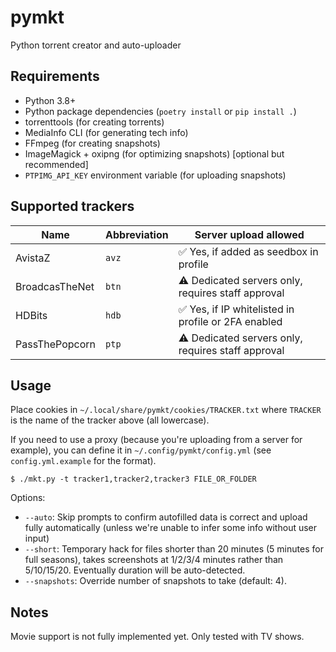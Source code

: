 # pymkt

Python torrent creator and auto-uploader

## Requirements
* Python 3.8+
* Python package dependencies (`poetry install` or `pip install .`)
* torrenttools (for creating torrents)
* MediaInfo CLI (for generating tech info)
* FFmpeg (for creating snapshots)
* ImageMagick + oxipng (for optimizing snapshots) [optional but recommended]
* `PTPIMG_API_KEY` environment variable (for uploading snapshots)

## Supported trackers
Name           | Abbreviation | Server upload allowed
-------------- | ------------ | -------------------------------------------------------------------
AvistaZ        | `avz`        | :white_check_mark: Yes, if added as seedbox in profile
BroadcasTheNet | `btn`        | :warning: Dedicated servers only, requires staff approval
HDBits         | `hdb`        | :white_check_mark: Yes, if IP whitelisted in profile or 2FA enabled
PassThePopcorn | `ptp`        | :warning: Dedicated servers only, requires staff approval

## Usage
Place cookies in `~/.local/share/pymkt/cookies/TRACKER.txt` where `TRACKER` is the name of the tracker above
(all lowercase).

If you need to use a proxy (because you're uploading from a server for example),
you can define it in `~/.config/pymkt/config.yml` (see `config.yml.example` for the format).

```
$ ./mkt.py -t tracker1,tracker2,tracker3 FILE_OR_FOLDER
```
Options:
* `--auto`: Skip prompts to confirm autofilled data is correct and upload fully automatically
  (unless we're unable to infer some info without user input)
* `--short`: Temporary hack for files shorter than 20 minutes (5 minutes for full seasons),
  takes screenshots at 1/2/3/4 minutes rather than 5/10/15/20. Eventually duration will be
  auto-detected.
* `--snapshots`: Override number of snapshots to take (default: 4).

## Notes
Movie support is not fully implemented yet. Only tested with TV shows.
